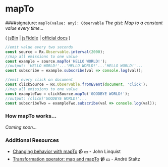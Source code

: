 # mapTo
####signature: `mapTo(value: any): Observable`
*The gist: Map to a constant value every time...*

( [jsBin](http://jsbin.com/yazusehahu/1/edit?js,console,output) | [jsFiddle](https://jsfiddle.net/btroncone/4ojq56ng/) | [official docs](http://reactivex.io/rxjs/class/es6/Observable.js~Observable.html#instance-method-mapTo) )

```js
//emit value every two seconds
const source = Rx.Observable.interval(2000);
//map all emissions to one value
const example = source.mapTo('HELLO WORLD!');
//output: 'HELLO WORLD!'...'HELLO WORLD!'...'HELLO WORLD!'...
const subscribe = example.subscribe(val => console.log(val));

//emit every click on document
const clickSource = Rx.Observable.fromEvent(document, 'click');
//map all emissions to one value
const exampleTwo = clickSource.mapTo('GOODBYE WORLD!');
//output: (click)'GOODBYE WORLD!'...
const subscribeTwo = exampleTwo.subscribe(val => console.log(val));
```

### How mapTo works...
*Coming soon...*


### Additional Resources
* [Changing behavior with mapTo](https://egghead.io/lessons/rxjs-changing-behavior-with-mapto?course=step-by-step-async-javascript-with-rxjs) :video_camera: :dollar: - John Linquist
* [Transformation operator: map and mapTo](https://egghead.io/lessons/rxjs-transformation-operator-map-and-mapto?course=rxjs-beyond-the-basics-operators-in-depth) :video_camera: :dollar: - André Staltz